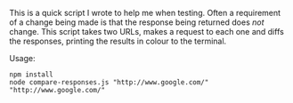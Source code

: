 This is a quick script I wrote to help me when testing. Often a requirement of a change being made is that the response being returned does *not* change. This script takes two URLs, makes a request to each one and diffs the responses, printing the results in colour to the terminal.

Usage:

    npm install
    node compare-responses.js "http://www.google.com/" "http://www.google.com/"
